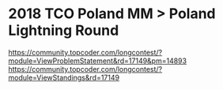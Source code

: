 # 2018 TCO Poland MM > Poland Lightning Round

https://community.topcoder.com/longcontest/?module=ViewProblemStatement&rd=17149&pm=14893
https://community.topcoder.com/longcontest/?module=ViewStandings&rd=17149